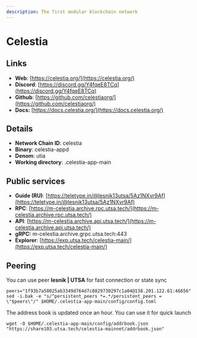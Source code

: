 ```yaml
---
description: The first modular blockchain network
---
```


# Celestia

## Links

* **Web**: [https://celestia.org/](https://celestia.org/)
* **Discord**: [https://discord.gg/Y4fqeE8TCq](https://discord.gg/Y4fqeE8TCq)
* **Github**: [https://github.com/celestiaorg/](https://github.com/celestiaorg/)
* **Docs:** [https://docs.celestia.org/](https://docs.celestia.org/)

## **Details**

* **Network Chain ID**: celestia
* **Binary**: celestia-appd
* **Denom**: utia
* **Working directory**: .celestia-app-main

## Public services

* **Guide (RU)**: [https://teletype.in/@lesnik13utsa/5Az1NXvr9Af](https://teletype.in/@lesnik13utsa/5Az1NXvr9Af)
* **RPC**: [https://m-celestia.archive.rpc.utsa.tech/](https://m-celestia.archive.rpc.utsa.tech/)
* **API**: [https://m-celestia.archive.api.utsa.tech/](https://m-celestia.archive.api.utsa.tech/)
* **gRPC:** m-celestia.archive.grpc.utsa.tech:443
* **Explorer**: [https://exp.utsa.tech/celestia-main/](https://exp.utsa.tech/celestia-main/)



## Peering

You can use peer **lesnik | UTSA** for fast connection or state sync

```shell
peers="1f93b7a58025ab3349d764d7c8829730297c1a04@138.201.122.61:46656"
sed -i.bak -e "s/^persistent_peers *=.*/persistent_peers = \"$peers\"/" $HOME/.celestia-app-main/config/config.toml
```

The address book is updated once an hour. You can use it for quick launch

```shell
wget -O $HOME/.celestia-app-main/config/addrbook.json "https://share103.utsa.tech/celestia-mainnet/addrbook.json"
```

